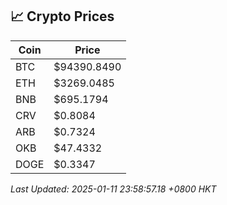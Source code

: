 ## 📈 Crypto Prices

| Coin | Price |
| ---- | ----- |
| BTC | $94390.8490 |
| ETH | $3269.0485 |
| BNB | $695.1794 |
| CRV | $0.8084 |
| ARB | $0.7324 |
| OKB | $47.4332 |
| DOGE | $0.3347 |

_Last Updated: 2025-01-11 23:58:57.18 +0800 HKT_